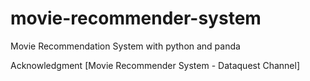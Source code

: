 # movie-recommender-system
Movie Recommendation System with python and panda

Acknowledgment
[Movie Recommender System - Dataquest Channel]
